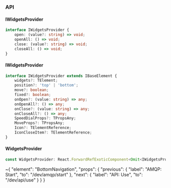 

### API

#### IWidgetsProvider

```ts
interface IWidgetsProvider {
    open: (value?: string) => void;
    openAll: () => void;
    close: (value?: string) => void;
    closeAll: () => void;
}
```

#### IWidgetsProvider

```ts
interface IWidgetsProvider extends IBaseElement {
    widgets?: TElement;
    position?: 'top' | 'bottom';
    move?: boolean;
    fixed?: boolean;
    onOpen?: (value: string) => any;
    onOpenAll?: () => any;
    onClose?: (value: string) => any;
    onCloseAll?: () => any;
    SpeedDialProps?: TPropsAny;
    MoveProps?: TPropsAny;
    Icon?: TElementReference;
    IconCloseItem?: TElementReference;
}
```

#### WidgetsProvider

```ts
const WidgetsProvider: React.ForwardRefExoticComponent<Omit<IWidgetsProvider, "ref"> & React.RefAttributes<unknown>>;
```


~{
  "element": "BottomNavigation",
  "props": {
    "previous": {
      "label": "AMQP: Start",
      "to": "/dev/amqp/start"
    },
    "next": {
      "label": "API: Use",
      "to": "/dev/api/use"
    }
  }
}
